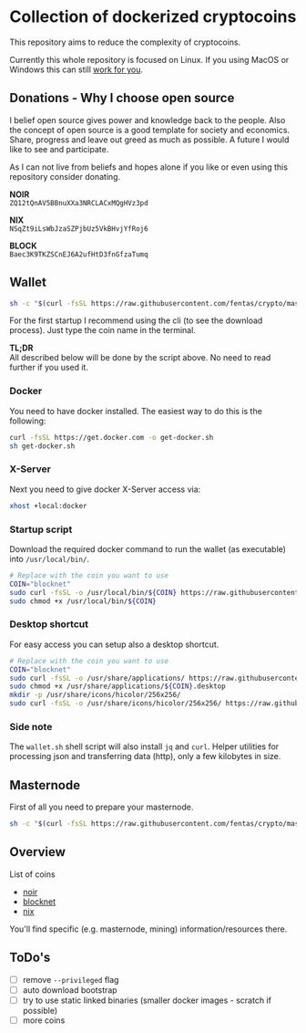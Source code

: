 # Collection of dockerized cryptocoins

This repository aims to reduce the complexity of cryptocoins.

Currently this whole repository is focused on Linux. If you using MacOS or Windows this can still [work for you](http://somatorio.org/en/post/running-gui-apps-with-docker/).

## Donations - Why I choose open source

I belief open source gives power and knowledge back to the people. Also the concept of open source is a good template for society and economics. Share, progress and leave out greed as much as possible. A future I would like to see and participate.

As I can not live from beliefs and hopes alone if you like or even using this repository consider donating.

**NOIR** \
`ZQ12tQnAV5BBnuXXa3NRCLACxMQgHVz3pd`

**NIX** \
`NSqZt9iLsWbJzaSZPjbUz5VkBHvjYfRoj6`

**BLOCK** \
`Baec3K9TKZSCnEJ6A2ufHtD3fnGfzaTumq`

## Wallet

```bash
sh -c "$(curl -fsSL https://raw.githubusercontent.com/fentas/crypto/master/wallet.sh)"
```

For the first startup I recommend using the cli (to see the download process). Just type the coin name in the terminal.

**TL;DR** \
All described below will be done by the script above. No need to read further if you used it.

### Docker

You need to have docker installed. The easiest way to do this is the following:

```bash
curl -fsSL https://get.docker.com -o get-docker.sh
sh get-docker.sh
```

### X-Server

Next you need to give docker X-Server access via:

```bash
xhost +local:docker
```

### Startup script

Download the required docker command to run the wallet (as executable) into `/usr/local/bin/`.

```bash
# Replace with the coin you want to use
COIN="blocknet"
sudo curl -fsSL -o /usr/local/bin/${COIN} https://raw.githubusercontent.com/fentas/crypto/master/${COIN}/wallet/bin/${COIN}
sudo chmod +x /usr/local/bin/${COIN}
```

### Desktop shortcut

For easy access you can setup also a desktop shortcut.

```bash
# Replace with the coin you want to use
COIN="blocknet"
sudo curl -fsSL -o /usr/share/applications/ https://raw.githubusercontent.com/fentas/crypto/master/${COIN}/wallet/${COIN}.desktop
sudo chmod +x /usr/share/applications/${COIN}.desktop
mkdir -p /usr/share/icons/hicolor/256x256/
sudo curl -fsSL -o /usr/share/icons/hicolor/256x256/ https://raw.githubusercontent.com/fentas/crypto/master/${COIN}/${COIN}.png
```

### Side note

The `wallet.sh` shell script will also install `jq` and `curl`. Helper utilities for processing json and transferring data (http), only a few kilobytes in size.

## Masternode

First of all you need to prepare your masternode.

```bash
sh -c "$(curl -fsSL https://raw.githubusercontent.com/fentas/crypto/master/masternode.sh)"
```

## Overview

List of coins

- [noir](/noir)
- [blocknet](/blocknet)
- [nix](/nix)

You'll find specific (e.g. masternode, mining) information/resources there.

## ToDo's

- [ ] remove `--privileged` flag
- [ ] auto download bootstrap
- [ ] try to use static linked binaries (smaller docker images - scratch if possible)
- [ ] more coins